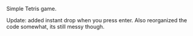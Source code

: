 Simple Tetris game.

Update: added instant drop when you press enter. Also reorganized the code somewhat, its still messy though.

